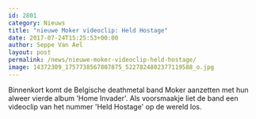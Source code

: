 ```yaml
---
id: 2801
category: Nieuws
title: "nieuwe Moker videoclip: Held Hostage"
date: 2017-07-24T15:25:53+00:00
author: Seppe Van Ael
layout: post
permalink: /news/nieuwe-moker-videoclip-held-hostage/
image: 14372309_1757738567807875_5227824802377119588_o.jpg
---
```

Binnenkort komt de Belgische deathmetal band Moker aanzetten met hun alweer vierde album 'Home Invader'. Als voorsmaakje liet de band een videoclip van het nummer 'Held Hostage' op de wereld los.

